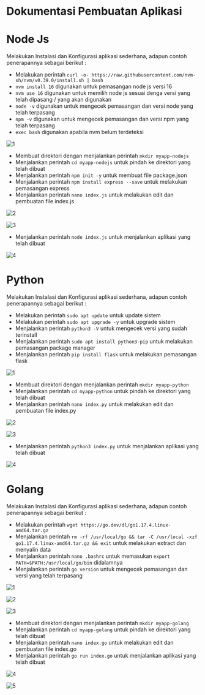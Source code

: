 # Dokumentasi Pembuatan Aplikasi

# Node Js

Melakukan Instalasi dan Konfigurasi aplikasi sederhana, adapun contoh penerapannya sebagai berikut :

- Melakukan perintah `curl -o- https://raw.githubusercontent.com/nvm-sh/nvm/v0.39.0/install.sh | bash`
- `nvm install 16` digunakan untuk pemasangan node js versi 16
- `nvm use 16` digunakan untuk memilih node js sesuai denga versi yang telah dipasang / yang akan digunakan
- `node -v` digunakan untuk mengecek pemasangan dan versi node yang telah terpasang
- `npm -v` digunakan untuk mengecek pemasangan dan versi npm yang telah terpasang
- `exec bash` digunakan apabila nvm belum terdeteksi

![1](assets/nodejs-install.png)

- Membuat direktori dengan menjalankan perintah `mkdir myapp-nodejs`
- Menjalankan perintah `cd myapp-nodejs` untuk pindah ke direktori yang telah dibuat
- Menjalankan perintah `npm init -y` untuk membuat file package.json
- Menjalankan perintah `npm install express --save` untuk melakukan pemasangan express
- Menjalankan perintah `nano index.js` untuk melakukan edit dan pembuatan file index.js

![2](assets/nodejs-direktori.png)

![3](assets/nodejs-direktori1.png)

- Menjalankan perintah `node index.js` untuk menjalankan aplikasi yang telah dibuat

![4](assets/nodejs-direktori2.png)

# Python

Melakukan Instalasi dan Konfigurasi aplikasi sederhana, adapun contoh penerapannya sebagai berikut :

- Melakukan perintah `sudo apt update` untuk update sistem
- Melakukan perintah `sudo apt upgrade -y` untuk upgrade sistem
- Menjalankan perintah `python3 -V` untuk mengecek versi yang sudah terinstall
- Menjalankan perintah `sudo apt install python3-pip` untuk melakukan pemasangan package manager
- Menjalankan perintah `pip install flask` untuk melakukan pemasangan flask

![1](assets/python-install.png)

- Membuat direktori dengan menjalankan perintah `mkdir myapp-python`
- Menjalankan perintah `cd myapp-python` untuk pindah ke direktori yang telah dibuat
- Menjalankan perintah `nano index.py` untuk melakukan edit dan pembuatan file index.py

![2](assets/python-direktori1.png)

![3](assets/python-direktori2.png)

- Menjalankan perintah `python3 index.py` untuk menjalankan aplikasi yang telah dibuat

![4](assets/python-direktori3.png)

# Golang

Melakukan Instalasi dan Konfigurasi aplikasi sederhana, adapun contoh penerapannya sebagai berikut :

- Melakukan perintah `wget https://go.dev/dl/go1.17.4.linux-amd64.tar.gz`
- Menjalankan perintah `rm -rf /usr/local/go && tar -C /usr/local -xzf go1.17.4.linux-amd64.tar.gz && exit` untuk melakukan extract dan menyalin data
- Menjalankan perintah `nano .bashrc` untuk memasukan `export PATH=$PATH:/usr/local/go/bin` didalamnya
- Menjalankan perintah `go version` untuk mengecek pemasangan dan versi yang telah terpasang

![1](assets/go-install.png)

![2](assets/export-bash.png)

![3](assets/go-version.png)

- Membuat direktori dengan menjalankan perintah `mkdir myapp-golang`
- Menjalankan perintah `cd myapp-golang` untuk pindah ke direktori yang telah dibuat
- Menjalankan perintah `nano index.go` untuk melakukan edit dan pembuatan file index.go
- Menjalankan perintah `go run index.go` untuk menjalankan aplikasi yang telah dibuat

![4](assets/go-direktori.png)

![5](assets/go-direktori1.png)
